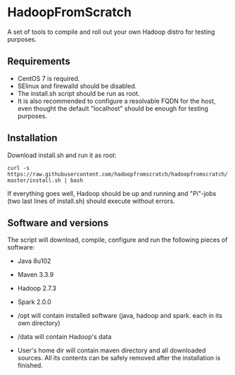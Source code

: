 # HadoopFromScratch

A set of tools to compile and roll out your own Hadoop distro for testing purposes.

## Requirements

- CentOS 7 is required.
- SElinux and firewalld should be disabled.
- The install.sh script should be run as root.
- It is also recommended to configure a resolvable FQDN for the host, even thought the default "localhost" should be enough for testing purposes.


## Installation

Download install.sh and run it as root:

```curl -s https://raw.githubusercontent.com/hadoopfromscratch/hadoopfromscratch/master/install.sh | bash```

If everything goes well, Hadoop should be up and running and "Pi"-jobs (two last lines of install.sh) should execute without errors.

## Software and versions

The script will download, compile, configure and run the following pieces of software:

- Java 8u102
- Maven 3.3.9
- Hadoop 2.7.3
- Spark 2.0.0

- /opt will contain installed software (java, hadoop and spark. each in its own directory)
- /data will contain Hadoop's data
- User's home dir will contain maven directory and all downloaded sources. All its contents can be safely removed after the installation is finished.
